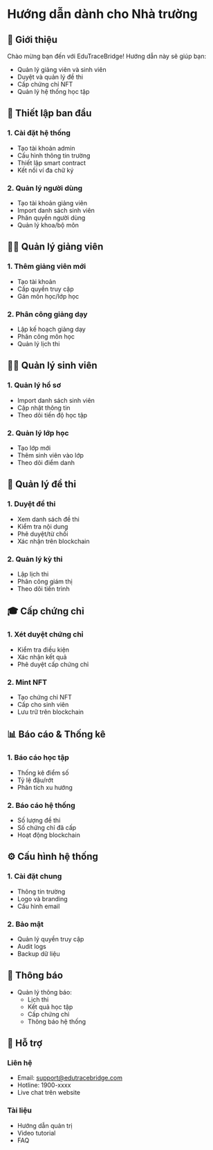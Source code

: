 # Hướng dẫn dành cho Nhà trường

## 👋 Giới thiệu

Chào mừng bạn đến với EduTraceBridge! Hướng dẫn này sẽ giúp bạn:
- Quản lý giảng viên và sinh viên
- Duyệt và quản lý đề thi
- Cấp chứng chỉ NFT
- Quản lý hệ thống học tập

## 🔑 Thiết lập ban đầu

### 1. Cài đặt hệ thống
- Tạo tài khoản admin
- Cấu hình thông tin trường
- Thiết lập smart contract
- Kết nối ví đa chữ ký

### 2. Quản lý người dùng
- Tạo tài khoản giảng viên
- Import danh sách sinh viên
- Phân quyền người dùng
- Quản lý khoa/bộ môn

## 👨‍🏫 Quản lý giảng viên

### 1. Thêm giảng viên mới
- Tạo tài khoản
- Cấp quyền truy cập
- Gán môn học/lớp học

### 2. Phân công giảng dạy
- Lập kế hoạch giảng dạy
- Phân công môn học
- Quản lý lịch thi

## 👨‍🎓 Quản lý sinh viên

### 1. Quản lý hồ sơ
- Import danh sách sinh viên
- Cập nhật thông tin
- Theo dõi tiến độ học tập

### 2. Quản lý lớp học
- Tạo lớp mới
- Thêm sinh viên vào lớp
- Theo dõi điểm danh

## 📝 Quản lý đề thi

### 1. Duyệt đề thi
- Xem danh sách đề thi
- Kiểm tra nội dung
- Phê duyệt/từ chối
- Xác nhận trên blockchain

### 2. Quản lý kỳ thi
- Lập lịch thi
- Phân công giám thị
- Theo dõi tiến trình

## 🎓 Cấp chứng chỉ

### 1. Xét duyệt chứng chỉ
- Kiểm tra điều kiện
- Xác nhận kết quả
- Phê duyệt cấp chứng chỉ

### 2. Mint NFT
- Tạo chứng chỉ NFT
- Cấp cho sinh viên
- Lưu trữ trên blockchain

## 📊 Báo cáo & Thống kê

### 1. Báo cáo học tập
- Thống kê điểm số
- Tỷ lệ đậu/rớt
- Phân tích xu hướng

### 2. Báo cáo hệ thống
- Số lượng đề thi
- Số chứng chỉ đã cấp
- Hoạt động blockchain

## ⚙️ Cấu hình hệ thống

### 1. Cài đặt chung
- Thông tin trường
- Logo và branding
- Cấu hình email

### 2. Bảo mật
- Quản lý quyền truy cập
- Audit logs
- Backup dữ liệu

## 🔔 Thông báo

- Quản lý thông báo:
  - Lịch thi
  - Kết quả học tập
  - Cấp chứng chỉ
  - Thông báo hệ thống

## 🤝 Hỗ trợ

### Liên hệ
- Email: support@edutracebridge.com
- Hotline: 1900-xxxx
- Live chat trên website

### Tài liệu
- Hướng dẫn quản trị
- Video tutorial
- FAQ 